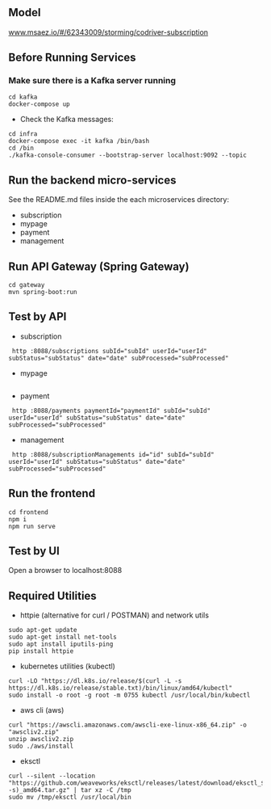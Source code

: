 # 

## Model
www.msaez.io/#/62343009/storming/codriver-subscription

## Before Running Services
### Make sure there is a Kafka server running
```
cd kafka
docker-compose up
```
- Check the Kafka messages:
```
cd infra
docker-compose exec -it kafka /bin/bash
cd /bin
./kafka-console-consumer --bootstrap-server localhost:9092 --topic
```

## Run the backend micro-services
See the README.md files inside the each microservices directory:

- subscription
- mypage
- payment
- management


## Run API Gateway (Spring Gateway)
```
cd gateway
mvn spring-boot:run
```

## Test by API
- subscription
```
 http :8088/subscriptions subId="subId" userId="userId" subStatus="subStatus" date="date" subProcessed="subProcessed" 
```
- mypage
```
```
- payment
```
 http :8088/payments paymentId="paymentId" subId="subId" userId="userId" subStatus="subStatus" date="date" subProcessed="subProcessed" 
```
- management
```
 http :8088/subscriptionManagements id="id" subId="subId" userId="userId" subStatus="subStatus" date="date" subProcessed="subProcessed" 
```


## Run the frontend
```
cd frontend
npm i
npm run serve
```

## Test by UI
Open a browser to localhost:8088

## Required Utilities

- httpie (alternative for curl / POSTMAN) and network utils
```
sudo apt-get update
sudo apt-get install net-tools
sudo apt install iputils-ping
pip install httpie
```

- kubernetes utilities (kubectl)
```
curl -LO "https://dl.k8s.io/release/$(curl -L -s https://dl.k8s.io/release/stable.txt)/bin/linux/amd64/kubectl"
sudo install -o root -g root -m 0755 kubectl /usr/local/bin/kubectl
```

- aws cli (aws)
```
curl "https://awscli.amazonaws.com/awscli-exe-linux-x86_64.zip" -o "awscliv2.zip"
unzip awscliv2.zip
sudo ./aws/install
```

- eksctl 
```
curl --silent --location "https://github.com/weaveworks/eksctl/releases/latest/download/eksctl_$(uname -s)_amd64.tar.gz" | tar xz -C /tmp
sudo mv /tmp/eksctl /usr/local/bin
```

